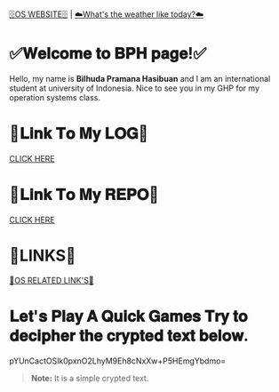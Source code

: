 [🗄OS WEBSITE🗄](https://os.vlsm.org/) | [☁What's the weather like today?☁](https://www.bmkg.go.id/cuaca/prakiraan-cuaca-indonesia.bmkg?lang=EN)
#  ✅𝐖𝐞𝐥𝐜𝐨𝐦𝐞 𝐭𝐨 𝐁𝐏𝐇 𝐩𝐚𝐠𝐞!✅
Hello, my name is **Bilhuda Pramana Hasibuan** and I am an international student at university of Indonesia. Nice to see you in my GHP for my operation systems class.

# 📑𝐋𝐢𝐧𝐤 𝐓𝐨 𝐌𝐲 𝐋𝐎𝐆📑
[CLICK HERE](https://bilhudapramana.github.io/os212/TXT/mylog.txt)

# 🚀𝐋𝐢𝐧𝐤 𝐓𝐨 𝐌𝐲 𝐑𝐄𝐏𝐎🚀
[CLICK HERE](https://github.com/bilhudapramana/os212/)

# 🔗LINKS🔗
[📣OS RELATED LINK'S📣](https://bilhudapramana.github.io/os212/LINKS)

# 𝐋𝐞𝐭'𝐬 𝐏𝐥𝐚𝐲 𝐀 𝐐𝐮𝐢𝐜𝐤 𝐆𝐚𝐦𝐞𝐬 𝐓𝐫𝐲 𝐭𝐨 𝐝𝐞𝐜𝐢𝐩𝐡𝐞𝐫 𝐭𝐡𝐞 𝐜𝐫𝐲𝐩𝐭𝐞𝐝 𝐭𝐞𝐱𝐭 𝐛𝐞𝐥𝐨𝐰.
pYUnCactOSlk0pxnO2LhyM9Eh8cNxXw+P5HEmgYbdmo=
> **Note:** It is a simple crypted text.
